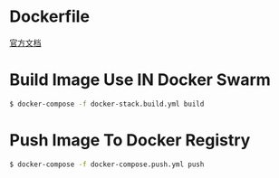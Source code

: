 # Dockerfile

[官方文档](https://github.com/docker-library/docs)

# Build Image Use IN Docker Swarm

```bash
$ docker-compose -f docker-stack.build.yml build
```

# Push Image To Docker Registry

```bash
$ docker-compose -f docker-compose.push.yml push
```
